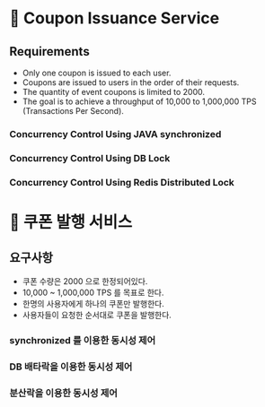 # 💸 Coupon Issuance Service

## Requirements
- Only one coupon is issued to each user.
- Coupons are issued to users in the order of their requests.
- The quantity of event coupons is limited to 2000.
- The goal is to achieve a throughput of 10,000 to 1,000,000 TPS (Transactions Per Second).

### Concurrency Control Using JAVA synchronized

### Concurrency Control Using DB Lock

### Concurrency Control Using Redis Distributed Lock

# 💸 쿠폰 발행 서비스

## 요구사항
- 쿠폰 수량은 2000 으로 한정되어있다.
- 10,000 ~ 1,000,000 TPS 를 목표로 한다.
- 한명의 사용자에게 하나의 쿠폰만 발행한다.
- 사용자들이 요청한 순서대로 쿠폰을 발행한다.

### synchronized 를 이용한 동시성 제어

### DB 배타락을 이용한 동시성 제어

### 분산락을 이용한 동시성 제어
